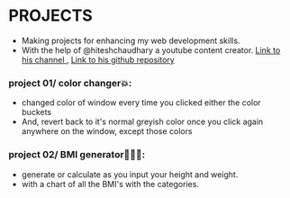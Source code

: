 # PROJECTS
* Making projects for enhancing my web development skills.
* With the help of  @hiteshchaudhary a youtube content creator. [Link to his channel ](https://www.youtube.com/@chaiaurcode) , [Link to his github repository](https://github.com/hiteshchoudhary/js-hindi-youtube)


### project 01/ color changer💥:
* changed color of window every time you clicked either the color buckets
* And, revert back to it's normal greyish color once you click again anywhere on the window, except those colors

### project 02/ BMI generator👨🏻‍⚕️:
* generate or calculate as you input your height and weight.
* with a chart of all the BMI's with the categories.
